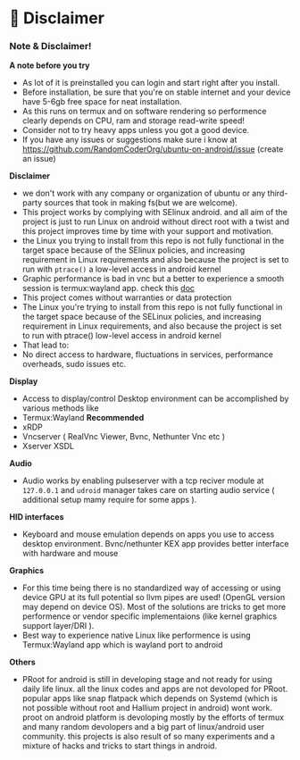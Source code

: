 # 👀 Disclaimer



### Note & Disclaimer!

**A note before you try**

* As lot of it is preinstalled you can login and start right after you install.
* Before installation, be sure that you're on stable internet and your device have 5-6gb free space for neat installation.
* As this runs on termux and on software rendering so performence clearly depends on CPU, ram and storage read-write speed!
* Consider not to try heavy apps unless you got a good device.
* If you have any issues or suggestions make sure i know at https://github.com/RandomCoderOrg/ubuntu-on-android/issue (create an issue)

**Disclaimer**

* we don't work with any company or organization of ubuntu or any third-party sources that took in making fs(but we are welcome).
* This project works by complying with SElinux android. and all aim of the project is just to run Linux on android without direct root with a twist and this project improves time by time with your support and motivation.
* the Linux you trying to install from this repo is not fully functional in the target space because of the SElinux policies, and increasing requirement in Linux requirements and also because the project is set to run with `ptrace()` a low-level access in android kernel
* Graphic performance is bad in vnc but a better to experience a smooth session is termux:wayland app. check this [doc](https://github.com/RandomCoderOrg/ubuntu-on-android/wiki/XWayland-in-proot)&#x20;
* This project comes without warranties or data protection
* The Linux you're trying to install from this repo is not fully functional in the target space because of the SELinux policies, and increasing requirement in Linux requirements, and also because the project is set to run with ptrace() low-level access in android kernel
* That lead to:
* No direct access to hardware, fluctuations in services, performance overheads, sudo issues etc.

**Display**

* Access to display/control Desktop environment can be accomplished by various methods like
* Termux:Wayland **Recommended**
* xRDP
* Vncserver ( RealVnc Viewer, Bvnc, Nethunter Vnc etc )
* Xserver XSDL

**Audio**

* Audio works by enabling pulseserver with a tcp reciver module at `127.0.0.1` and `udroid` manager takes care on starting audio service ( additional setup mamy require for some apps ).

**HID interfaces**

* Keyboard and mouse emulation depends on apps you use to access desktop environment. Bvnc/nethunter KEX app provides better interface with hardware and mouse

**Graphics**

* For this time being there is no standardized way of accessing or using device GPU at its full potential so llvm pipes are used! (OpenGL version may depend on device OS). Most of the solutions are tricks to get more performence or vendor specific implementaions (like kernel graphics support layer/DRI ).
* Best way to experience native Linux like performence is using Termux:Wayland app which is wayland port to android

**Others**

* PRoot for android is still in developing stage and not ready for using daily life linux. all the linux codes and apps are not devoloped for PRoot. popular apps like snap flatpack which depends on Systemd (which is not possible without root and Hallium project in android) wont work. proot on android platform is devoloping mostly by the efforts of termux and many random devolopers and a big part of linux/android user community. this projects is also result of so many experiments and a mixture of hacks and tricks to start things in android.
